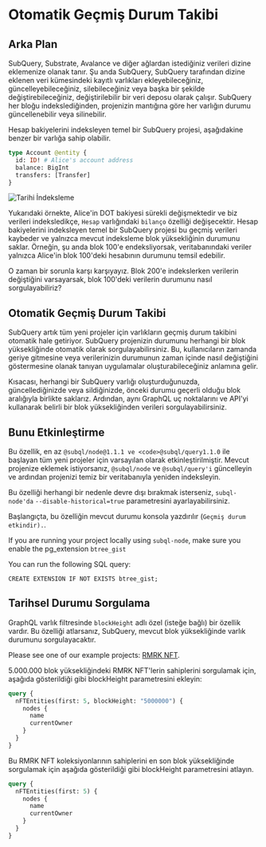 # Otomatik Geçmiş Durum Takibi

## Arka Plan

SubQuery, Substrate, Avalance ve diğer ağlardan istediğiniz verileri dizine eklemenize olanak tanır. Şu anda SubQuery, SubQuery tarafından dizine eklenen veri kümesindeki kayıtlı varlıkları ekleyebileceğiniz, güncelleyebileceğiniz, silebileceğiniz veya başka bir şekilde değiştirebileceğiniz, değiştirilebilir bir veri deposu olarak çalışır. SubQuery her bloğu indekslediğinden, projenizin mantığına göre her varlığın durumu güncellenebilir veya silinebilir.

Hesap bakiyelerini indeksleyen temel bir SubQuery projesi, aşağıdakine benzer bir varlığa sahip olabilir.

```graphql
type Account @entity {
  id: ID! # Alice's account address
  balance: BigInt
  transfers: [Transfer]
}
```

![Tarihi İndeksleme](/assets/img/historic_indexing.png)

Yukarıdaki örnekte, Alice'in DOT bakiyesi sürekli değişmektedir ve biz verileri indeksledikçe, `Hesap` varlığındaki `bilanço` özelliği değişecektir. Hesap bakiyelerini indeksleyen temel bir SubQuery projesi bu geçmiş verileri kaybeder ve yalnızca mevcut indeksleme blok yüksekliğinin durumunu saklar. Örneğin, şu anda blok 100'e endeksliyorsak, veritabanındaki veriler yalnızca Alice'in blok 100'deki hesabının durumunu temsil edebilir.

O zaman bir sorunla karşı karşıyayız. Blok 200'e indekslerken verilerin değiştiğini varsayarsak, blok 100'deki verilerin durumunu nasıl sorgulayabiliriz?

## Otomatik Geçmiş Durum Takibi

SubQuery artık tüm yeni projeler için varlıkların geçmiş durum takibini otomatik hale getiriyor. SubQuery projenizin durumunu herhangi bir blok yüksekliğinde otomatik olarak sorgulayabilirsiniz. Bu, kullanıcıların zamanda geriye gitmesine veya verilerinizin durumunun zaman içinde nasıl değiştiğini göstermesine olanak tanıyan uygulamalar oluşturabileceğiniz anlamına gelir.

Kısacası, herhangi bir SubQuery varlığı oluşturduğunuzda, güncellediğinizde veya sildiğinizde, önceki durumu geçerli olduğu blok aralığıyla birlikte saklarız. Ardından, aynı GraphQL uç noktalarını ve API'yi kullanarak belirli bir blok yüksekliğinden verileri sorgulayabilirsiniz.

## Bunu Etkinleştirme

Bu özellik, en az `@subql/node@1.1.1 ve <code>@subql/query1.1.0` ile başlayan tüm yeni projeler için varsayılan olarak etkinleştirilmiştir. Mevcut projenize eklemek istiyorsanız, `@subql/node` ve `@subql/query'i` güncelleyin ve ardından projenizi temiz bir veritabanıyla yeniden indeksleyin.

Bu özelliği herhangi bir nedenle devre dışı bırakmak isterseniz, `subql-node'da` `--disable-historical=true` parametresini ayarlayabilirsiniz.

Başlangıçta, bu özelliğin mevcut durumu konsola yazdırılır (`Geçmiş durum etkindir).`.

If you are running your project locally using `subql-node`, make sure you enable the pg_extension `btree_gist`

You can run the following SQL query:
```shell
CREATE EXTENSION IF NOT EXISTS btree_gist;
```

## Tarihsel Durumu Sorgulama

GraphQL varlık filtresinde `blockHeight` adlı özel (isteğe bağlı) bir özellik vardır. Bu özelliği atlarsanız, SubQuery, mevcut blok yüksekliğinde varlık durumunu sorgulayacaktır.

Please see one of our example projects: [RMRK NFT](https://explorer.subquery.network/subquery/subquery/rmrk-nft-historical).

5.000.000 blok yüksekliğindeki RMRK NFT'lerin sahiplerini sorgulamak için, aşağıda gösterildiği gibi blockHeight parametresini ekleyin:

```graphql
query {
  nFTEntities(first: 5, blockHeight: "5000000") {
    nodes {
      name
      currentOwner
    }
  }
}
```

Bu RMRK NFT koleksiyonlarının sahiplerini en son blok yüksekliğinde sorgulamak için aşağıda gösterildiği gibi blockHeight parametresini atlayın.

```graphql
query {
  nFTEntities(first: 5) {
    nodes {
      name
      currentOwner
    }
  }
}
```